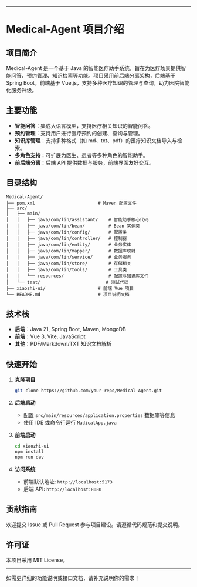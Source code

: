 
---

# Medical-Agent 项目介绍

## 项目简介

Medical-Agent 是一个基于 Java 的智能医疗助手系统，旨在为医疗场景提供智能问答、预约管理、知识检索等功能。项目采用前后端分离架构，后端基于 Spring Boot，前端基于 Vue.js，支持多种医疗知识的管理与查询，助力医院智能化服务升级。

## 主要功能

- **智能问答**：集成大语言模型，支持医疗相关知识的智能问答。
- **预约管理**：支持用户进行医疗预约的创建、查询与管理。
- **知识库管理**：支持多种格式（如 md、txt、pdf）的医疗知识文档导入与检索。
- **多角色支持**：可扩展为医生、患者等多种角色的智能助手。
- **前后端分离**：后端 API 提供数据与服务，前端界面友好交互。

## 目录结构

```
Medical-Agent/
├── pom.xml                        # Maven 配置文件
├── src/
│   ├── main/
│   │   ├── java/com/lin/assistant/    # 智能助手核心代码
│   │   ├── java/com/lin/bean/         # Bean 实体类
│   │   ├── java/com/lin/config/       # 配置类
│   │   ├── java/com/lin/controller/   # 控制器
│   │   ├── java/com/lin/entity/       # 业务实体
│   │   ├── java/com/lin/mapper/       # 数据库映射
│   │   ├── java/com/lin/service/      # 业务服务
│   │   ├── java/com/lin/store/        # 存储相关
│   │   ├── java/com/lin/tools/        # 工具类
│   │   └── resources/                 # 配置与知识库文件
│   └── test/                         # 测试代码
├── xiaozhi-ui/                    # 前端 Vue 项目
└── README.md                      # 项目说明文档
```

## 技术栈

- **后端**：Java 21, Spring Boot, Maven, MongoDB
- **前端**：Vue 3, Vite, JavaScript
- **其他**：PDF/Markdown/TXT 知识文档解析

## 快速开始

1. **克隆项目**
   ```bash
   git clone https://github.com/your-repo/Medical-Agent.git
   ```

2. **后端启动**
   - 配置 `src/main/resources/application.properties` 数据库等信息
   - 使用 IDE 或命令行运行 `MadicalApp.java`

3. **前端启动**
   ```bash
   cd xiaozhi-ui
   npm install
   npm run dev
   ```

4. **访问系统**
   - 前端默认地址: `http://localhost:5173`
   - 后端 API: `http://localhost:8080`

## 贡献指南

欢迎提交 Issue 或 Pull Request 参与项目建设。请遵循代码规范和提交说明。

## 许可证

本项目采用 MIT License。

---

如需更详细的功能说明或接口文档，请补充说明你的需求！

